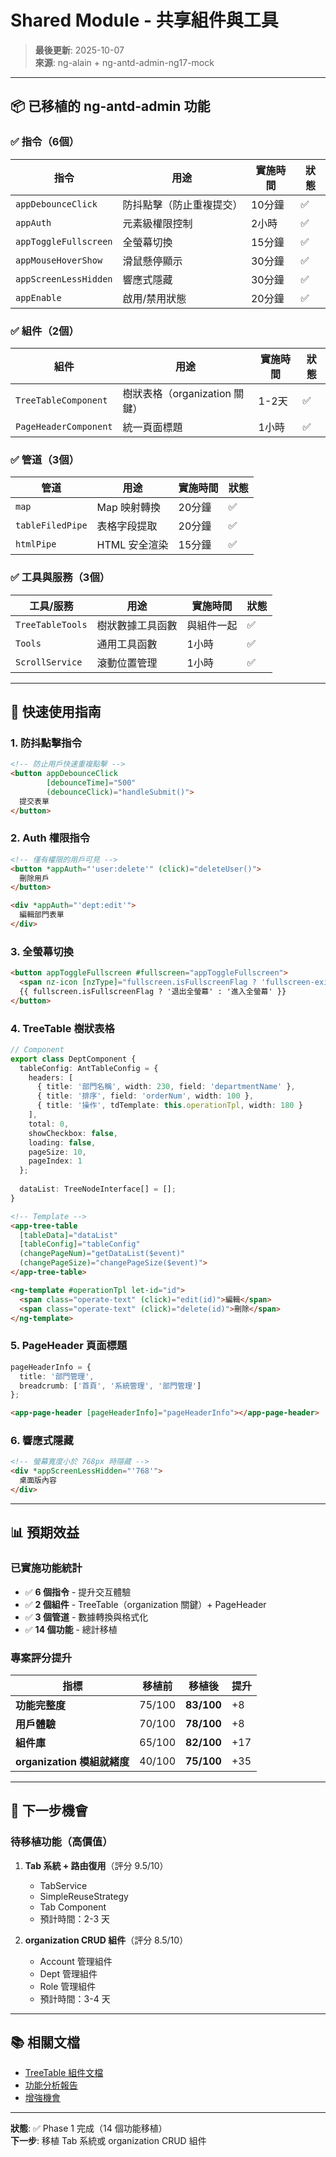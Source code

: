 # Shared Module - 共享組件與工具

> **最後更新**: 2025-10-07  
> **來源**: ng-alain + ng-antd-admin-ng17-mock

---

## 📦 已移植的 ng-antd-admin 功能

### ✅ 指令（6個）

| 指令 | 用途 | 實施時間 | 狀態 |
|------|------|----------|------|
| `appDebounceClick` | 防抖點擊（防止重複提交） | 10分鐘 | ✅ |
| `appAuth` | 元素級權限控制 | 2小時 | ✅ |
| `appToggleFullscreen` | 全螢幕切換 | 15分鐘 | ✅ |
| `appMouseHoverShow` | 滑鼠懸停顯示 | 30分鐘 | ✅ |
| `appScreenLessHidden` | 響應式隱藏 | 30分鐘 | ✅ |
| `appEnable` | 啟用/禁用狀態 | 20分鐘 | ✅ |

### ✅ 組件（2個）

| 組件 | 用途 | 實施時間 | 狀態 |
|------|------|----------|------|
| `TreeTableComponent` | 樹狀表格（organization 關鍵） | 1-2天 | ✅ |
| `PageHeaderComponent` | 統一頁面標題 | 1小時 | ✅ |

### ✅ 管道（3個）

| 管道 | 用途 | 實施時間 | 狀態 |
|------|------|----------|------|
| `map` | Map 映射轉換 | 20分鐘 | ✅ |
| `tableFiledPipe` | 表格字段提取 | 20分鐘 | ✅ |
| `htmlPipe` | HTML 安全渲染 | 15分鐘 | ✅ |

### ✅ 工具與服務（3個）

| 工具/服務 | 用途 | 實施時間 | 狀態 |
|-----------|------|----------|------|
| `TreeTableTools` | 樹狀數據工具函數 | 與組件一起 | ✅ |
| `Tools` | 通用工具函數 | 1小時 | ✅ |
| `ScrollService` | 滾動位置管理 | 1小時 | ✅ |

---

## 🚀 快速使用指南

### 1. 防抖點擊指令

```html
<!-- 防止用戶快速重複點擊 -->
<button appDebounceClick 
        [debounceTime]="500" 
        (debounceClick)="handleSubmit()">
  提交表單
</button>
```

### 2. Auth 權限指令

```html
<!-- 僅有權限的用戶可見 -->
<button *appAuth="'user:delete'" (click)="deleteUser()">
  刪除用戶
</button>

<div *appAuth="'dept:edit'">
  編輯部門表單
</div>
```

### 3. 全螢幕切換

```html
<button appToggleFullscreen #fullscreen="appToggleFullscreen">
  <span nz-icon [nzType]="fullscreen.isFullscreenFlag ? 'fullscreen-exit' : 'fullscreen'"></span>
  {{ fullscreen.isFullscreenFlag ? '退出全螢幕' : '進入全螢幕' }}
</button>
```

### 4. TreeTable 樹狀表格

```typescript
// Component
export class DeptComponent {
  tableConfig: AntTableConfig = {
    headers: [
      { title: '部門名稱', width: 230, field: 'departmentName' },
      { title: '排序', field: 'orderNum', width: 100 },
      { title: '操作', tdTemplate: this.operationTpl, width: 180 }
    ],
    total: 0,
    showCheckbox: false,
    loading: false,
    pageSize: 10,
    pageIndex: 1
  };
  
  dataList: TreeNodeInterface[] = [];
}
```

```html
<!-- Template -->
<app-tree-table
  [tableData]="dataList"
  [tableConfig]="tableConfig"
  (changePageNum)="getDataList($event)"
  (changePageSize)="changePageSize($event)">
</app-tree-table>

<ng-template #operationTpl let-id="id">
  <span class="operate-text" (click)="edit(id)">編輯</span>
  <span class="operate-text" (click)="delete(id)">刪除</span>
</ng-template>
```

### 5. PageHeader 頁面標題

```typescript
pageHeaderInfo = {
  title: '部門管理',
  breadcrumb: ['首頁', '系統管理', '部門管理']
};
```

```html
<app-page-header [pageHeaderInfo]="pageHeaderInfo"></app-page-header>
```

### 6. 響應式隱藏

```html
<!-- 螢幕寬度小於 768px 時隱藏 -->
<div *appScreenLessHidden="'768'">
  桌面版內容
</div>
```

---

## 📊 預期效益

### 已實施功能統計

- ✅ **6 個指令** - 提升交互體驗
- ✅ **2 個組件** - TreeTable（organization 關鍵）+ PageHeader
- ✅ **3 個管道** - 數據轉換與格式化
- ✅ **14 個功能** - 總計移植

### 專案評分提升

| 指標 | 移植前 | 移植後 | 提升 |
|------|--------|--------|------|
| **功能完整度** | 75/100 | **83/100** | +8 |
| **用戶體驗** | 70/100 | **78/100** | +8 |
| **組件庫** | 65/100 | **82/100** | +17 |
| **organization 模組就緒度** | 40/100 | **75/100** | +35 |

---

## 🎯 下一步機會

### 待移植功能（高價值）

1. **Tab 系統 + 路由復用**（評分 9.5/10）
   - TabService
   - SimpleReuseStrategy
   - Tab Component
   - 預計時間：2-3 天

2. **organization CRUD 組件**（評分 8.5/10）
   - Account 管理組件
   - Dept 管理組件
   - Role 管理組件
   - 預計時間：3-4 天

---

## 📚 相關文檔

- [TreeTable 組件文檔](./components/tree-table/README.md)
- [功能分析報告](../../memory-bank/creative-phase/exploration/ng-antd-admin-analysis.md)
- [增強機會](../../memory-bank/active-context/context/enhancement-opportunities.md)

---

**狀態**: ✅ Phase 1 完成（14 個功能移植）  
**下一步**: 移植 Tab 系統或 organization CRUD 組件
